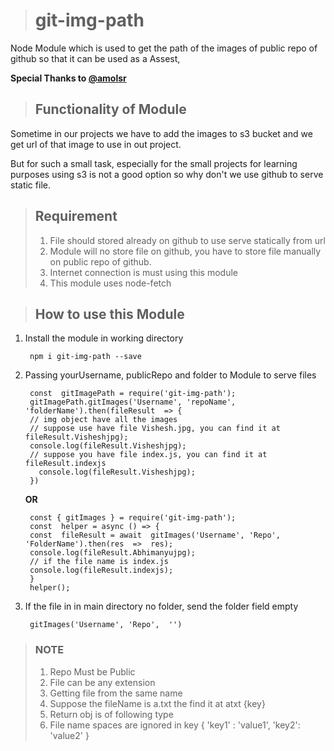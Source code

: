 > # git-img-path
Node Module which is used to get the path of the images of public repo of github so that it can be used as a Assest, 

**Special Thanks to [@amolsr](https://github.com/amolsr)**

>## Functionality of Module
Sometime in our projects we have to add the images to s3 bucket and we get url of that image to use in out project.

But for such a small task, especially for the small projects for learning purposes using s3 is not a good option so why don't we use github to serve static file.

> ## Requirement
> 1. File should stored already on github to use serve statically from url
> 2. Module will no store file on github, you have to store file manually on public repo of github.
> 3. Internet connection is must using this module
> 4. This module uses node-fetch

>## How to use this Module

1. Install the module in working directory

	    npm i git-img-path --save
2. Passing yourUsername, publicRepo and folder to Module to serve files

	    const  gitImagePath = require('git-img-path');
	    gitImagePath.gitImages('Username', 'repoName', 'folderName').then(fileResult  => {
	    // img object have all the images
	    // suppose use have file Vishesh.jpg, you can find it at fileResult.Visheshjpg);
	    console.log(fileResult.Visheshjpg);
	    // suppose you have file index.js, you can find it at fileResult.indexjs
	      console.log(fileResult.Visheshjpg);
	    })
	
	**OR**
				

	    const { gitImages } = require('git-img-path');
    	const  helper = async () => {
    	const  fileResult = await  gitImages('Username', 'Repo', 'FolderName').then(res  =>  res);
    	console.log(fileResult.Abhimanyujpg);
    	// if the file name is index.js
    	console.log(fileResult.indexjs);
    	}
		helper();
3. If the file in in main directory no folder, send the folder field empty

	    gitImages('Username', 'Repo',  '')

> ### NOTE
 >1. Repo Must be Public
> 2. File can be any extension
 >3. Getting file from the same name
 >4. Suppose the fileName is a.txt the find it at atxt {key}
 >5. Return obj is of following type
>6. File name spaces are ignored in key
  >  {
	      'key1' : 'value1',
	       'key2': 'value2'
     }

 
